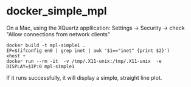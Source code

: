 # docker_simple_mpl

On a Mac, using the XQuartz applilcation: Settings -> Security -> check "Allow connections from network clients"

```
docker build -t mpl-simple1 .  
IP=$(ifconfig en0 | grep inet | awk '$1=="inet" {print $2}')
xhost +
docker run --rm -it  -v /tmp/.X11-unix:/tmp/.X11-unix  -e DISPLAY=$IP:0 mpl-simple1
```

If it runs successfully, it will display a simple, straight line plot.
